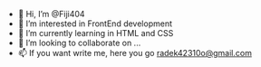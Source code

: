 - 👋 Hi, I’m @Fiji404
- 👀 I’m interested in FrontEnd development
- 🌱 I’m currently learning in HTML and CSS
- 💞️ I’m looking to collaborate on ...
- 📫 If you want write me, here you go radek42310o@gmail.com

<!---
Fiji404/Fiji404 is a ✨ special ✨ repository because its `README.md` (this file) appears on your GitHub profile.
You can click the Preview link to take a look at your changes.
--->
